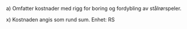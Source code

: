 a) Omfatter kostnader med rigg for boring og fordybling av stålrørspeler.

x) Kostnaden angis som rund sum. Enhet: RS


